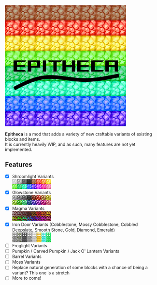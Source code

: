 ![Epitheca](./src/main/resources/assets/epitheca/icon_lg.png)  

**Epitheca** is a mod that adds a variety of new craftable variants of existing blocks and items.  
It is currently heavily WIP, and as such, many features are not yet implemented.  

## Features  
- [x] Shroomlight Variants  
![Shroomlight Variants](./src/main/resources/assets/epitheca/shroomlights_8x2.png)
- [x] Glowstone Variants  
![Glowstone Variants](./src/main/resources/assets/epitheca/glowstone_8x2.png)
- [X] Magma Variants  
![Magma Variants](./src/main/resources/assets/epitheca/magma.gif)
- [X] Iron Door Variants (Cobblestone, Mossy Cobblestone, Cobbled Deepslate, Smooth Stone, Gold, Diamond, Emerald)  
![Iron Door Variants](./src/main/resources/assets/epitheca/doors_8x1.png)
- [ ] Froglight Variants  
- [ ] Pumpkin / Carved Pumpkin / Jack O' Lantern Variants  
- [ ] Barrel Variants  
- [ ] Moss Variants  
- [ ] Replace natural generation of some blocks with a chance of being a variant? This one is a stretch
- [ ] More to come!
